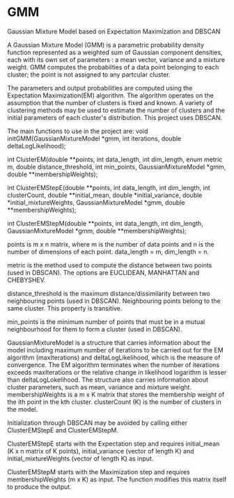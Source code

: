 # GMM
Gaussian Mixture Model based on Expectation Maximization and DBSCAN

A Gaussian Mixture Model (GMM) is a parametric probability density function represented as a weighted sum of Gaussian
component densities, each with its own set of parameters : a mean vector, variance and a mixture weight. GMM computes the probabilties of a data point belonging to each cluster; the point is not assigned to any partcular cluster.

The parameters and output probabilities are computed using the Expectation Maximization(EM) algorithm. The algorithm operates on the assumption that the number of clusters is fixed and known. A variety of clustering methods may be used to estimate the number of clusters and the initial parameters of each cluster's distribution. This project uses DBSCAN.

The main functions to use in the project are:
void initGMM(GaussianMixtureModel *gmm, int iterations,
             double deltaLogLikelihood);
             
int ClusterEM(double **points, int data_length, int dim_length,
               enum metric m, double distance_threshold,
               int min_points, GaussianMixtureModel *gmm,
               double **membershipWeights);

int ClusterEMStepE(double **points, int data_length, int dim_length, int clusterCount,
                    double **initial_mean, double *initial_variance,
                    double *initial_mixtureWeights, GaussianMixtureModel *gmm,
                   double **membershipWeights);

int ClusterEMStepM(double **points, int data_length, int dim_length,
                    GaussianMixtureModel *gmm,
                   double **membershipWeights);

points is m x n matrix, where m is the number of data points and n is the number of dimensions of each point.
data_length = m, dim_length = n.

metric is the method used to compute the distance between two points (used in DBSCAN). The options are EUCLIDEAN,
MANHATTAN and CHEBYSHEV.

distance_threshold is the maximum distance/dissimilarity between two neighbouring points (used in DBSCAN). Neighbouring points belong to the same cluster. This property is transitive.

min_points is the minimum number of points that must be in a mutual neighbourhood for them to form a cluster (used in DBSCAN).

GaussianMixtureModel is a structure that carries information about the model including maximum number of iterations to be carried out for the EM algorithm (maxIterations) and deltaLogLikelihood, which is the measure of convergence. The EM algorithm terminates when the number of iterations exceeds maxIterations or the relative change in likelihood logarithm is lesser than deltaLogLokelihood. The structure also carries information about cluster parameters, such as mean, variance and mixture weight.
membershipWeights is a m x K matrix that stores the membership weight of the ith point in the kth cluster.
clusterCount (K) is the number of clusters in the model. 

Initialization through DBSCAN may be avoided by calling either ClusterEMStepE and ClusterEMStepM. 

ClusterEMStepE starts with the Expectation step and requires initial_mean (K x n matrix of K points), initial_variance (vector of length K) and initial_mixtureWeights (vector of length K) as input.

ClusterEMStepM starts with the Maximization step and requires membershipWeights (m x K) as input. The function modifies this matrix itself to produce the output.




